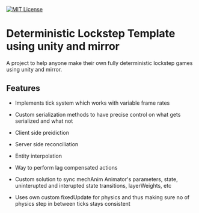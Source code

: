 

[![MIT License](https://img.shields.io/apm/l/vim-mode?color=%2336f029&style=plastic)](https://github.com/LastKnightXZ/deterministic-lockstep-template-using-unity-and-mirror/blob/aa03a138bb5785d55039d5fe04aba83989a76273/LICENSE)



# Deterministic Lockstep Template using unity and mirror


A project to help anyone make their own fully deterministic lockstep games using unity and mirror.

## Features

- Implements tick system which works with variable frame rates 

- Custom serialization methods to have precise control on what gets serialized and what not 

- Client side preidiction 

- Server side reconciliation

- Entity interpolation

- Way to perform lag compensated actions

- Custom solution to sync mechAnim Animator's parameters, state, uninterupted and interupted state transitions, layerWeights, etc

- Uses own custom fixedUpdate for physics and thus making sure no of physics step in between ticks stays consistent
